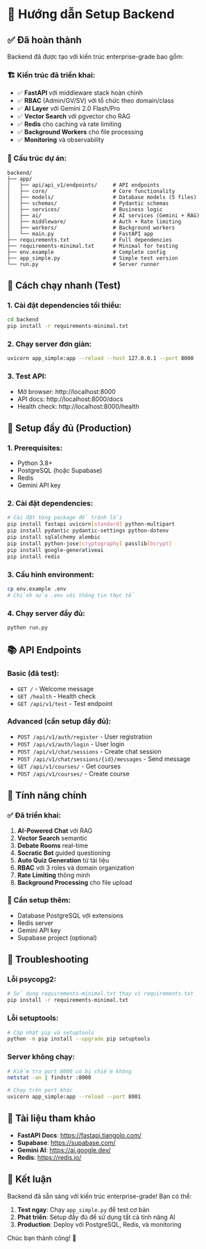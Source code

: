 # 🚀 Hướng dẫn Setup Backend

## ✅ Đã hoàn thành

Backend đã được tạo với kiến trúc enterprise-grade bao gồm:

### 🏗️ Kiến trúc đã triển khai:
- ✅ **FastAPI** với middleware stack hoàn chỉnh
- ✅ **RBAC** (Admin/GV/SV) với tổ chức theo domain/class  
- ✅ **AI Layer** với Gemini 2.0 Flash/Pro
- ✅ **Vector Search** với pgvector cho RAG
- ✅ **Redis** cho caching và rate limiting
- ✅ **Background Workers** cho file processing
- ✅ **Monitoring** và observability

### 📁 Cấu trúc dự án:
```
backend/
├── app/
│   ├── api/api_v1/endpoints/     # API endpoints
│   ├── core/                     # Core functionality
│   ├── models/                   # Database models (5 files)
│   ├── schemas/                  # Pydantic schemas
│   ├── services/                 # Business logic
│   ├── ai/                       # AI services (Gemini + RAG)
│   ├── middleware/               # Auth + Rate limiting
│   ├── workers/                  # Background workers
│   └── main.py                   # FastAPI app
├── requirements.txt              # Full dependencies
├── requirements-minimal.txt      # Minimal for testing
├── env.example                   # Complete config
├── app_simple.py                 # Simple test version
└── run.py                        # Server runner
```

## 🚀 Cách chạy nhanh (Test)

### 1. Cài đặt dependencies tối thiểu:
```bash
cd backend
pip install -r requirements-minimal.txt
```

### 2. Chạy server đơn giản:
```bash
uvicorn app_simple:app --reload --host 127.0.0.1 --port 8000
```

### 3. Test API:
- Mở browser: http://localhost:8000
- API docs: http://localhost:8000/docs
- Health check: http://localhost:8000/health

## 🔧 Setup đầy đủ (Production)

### 1. Prerequisites:
- Python 3.8+
- PostgreSQL (hoặc Supabase)
- Redis
- Gemini API key

### 2. Cài đặt dependencies:
```bash
# Cài đặt từng package để tránh lỗi
pip install fastapi uvicorn[standard] python-multipart
pip install pydantic pydantic-settings python-dotenv
pip install sqlalchemy alembic
pip install python-jose[cryptography] passlib[bcrypt]
pip install google-generativeai
pip install redis
```

### 3. Cấu hình environment:
```bash
cp env.example .env
# Chỉnh sửa .env với thông tin thực tế
```

### 4. Chạy server đầy đủ:
```bash
python run.py
```

## 📚 API Endpoints

### Basic (đã test):
- `GET /` - Welcome message
- `GET /health` - Health check
- `GET /api/v1/test` - Test endpoint

### Advanced (cần setup đầy đủ):
- `POST /api/v1/auth/register` - User registration
- `POST /api/v1/auth/login` - User login
- `POST /api/v1/chat/sessions` - Create chat session
- `POST /api/v1/chat/sessions/{id}/messages` - Send message
- `GET /api/v1/courses/` - Get courses
- `POST /api/v1/courses/` - Create course

## 🎯 Tính năng chính

### ✅ Đã triển khai:
1. **AI-Powered Chat** với RAG
2. **Vector Search** semantic
3. **Debate Rooms** real-time
4. **Socratic Bot** guided questioning
5. **Auto Quiz Generation** từ tài liệu
6. **RBAC** với 3 roles và domain organization
7. **Rate Limiting** thông minh
8. **Background Processing** cho file upload

### 🔄 Cần setup thêm:
- Database PostgreSQL với extensions
- Redis server
- Gemini API key
- Supabase project (optional)

## 🐛 Troubleshooting

### Lỗi psycopg2:
```bash
# Sử dụng requirements-minimal.txt thay vì requirements.txt
pip install -r requirements-minimal.txt
```

### Lỗi setuptools:
```bash
# Cập nhật pip và setuptools
python -m pip install --upgrade pip setuptools
```

### Server không chạy:
```bash
# Kiểm tra port 8000 có bị chiếm không
netstat -an | findstr :8000

# Chạy trên port khác
uvicorn app_simple:app --reload --port 8001
```

## 📖 Tài liệu tham khảo

- **FastAPI Docs**: https://fastapi.tiangolo.com/
- **Supabase**: https://supabase.com/
- **Gemini AI**: https://ai.google.dev/
- **Redis**: https://redis.io/

## 🎉 Kết luận

Backend đã sẵn sàng với kiến trúc enterprise-grade! Bạn có thể:

1. **Test ngay**: Chạy `app_simple.py` để test cơ bản
2. **Phát triển**: Setup đầy đủ để sử dụng tất cả tính năng AI
3. **Production**: Deploy với PostgreSQL, Redis, và monitoring

Chúc bạn thành công! 🚀
